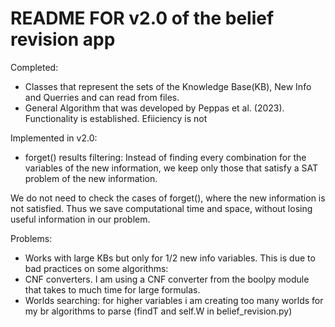 # README FOR v2.0 of the belief revision app

Completed:
- Classes that represent the sets of the Knowledge Base(KB), New Info and Querries and can read from files.
- General Algorithm that was developed by Peppas et al. (2023). Functionality is established. Efiiciency is not

Implemented in v2.0:
- forget() results filtering: Instead of finding every combination for the variables of the new information, we keep only those that satisfy a SAT problem of the new information. 

We do not need to check the cases of forget(), where the new information is not satisfied. Thus we save computational time and space, without losing useful information in our problem.

Problems:
- Works with large KBs but only for 1/2 new info variables. This is due to bad practices on some algorithms:
- CNF converters. I am using a CNF converter from the boolpy module that takes to much time for large formulas.
- Worlds searching: for higher variables i am creating too many worlds for my br algorithms to parse (findT and self.W in belief_revision.py)
  
